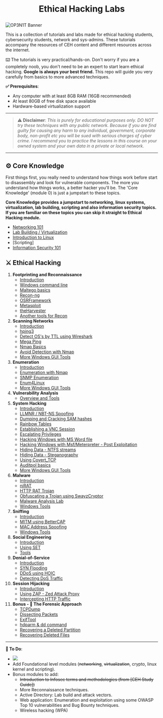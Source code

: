 # <p align="center">Ethical Hacking Labs
</p>

![OP3N1T Banner](https://i.ibb.co/tYvrgzF/github-banner-op3n1t.png)

This is a collection of tutorials and labs made for  ethical hacking students, cybersecurity students, network and sys-admins. These tutorials accompany the resources of CEH content and different resources across the internet.

⌨️ The tutorials is very practical/hands-on. Don't worry if you are a completely noob, you don't need to be an expert to start learn ethical hacking. **Google is always your best friend.** This repo will guide you very carefully from basics to more advanced techniques.

**✅ Prerequisites**:
* Any computer with at least 8GB RAM (16GB recommended)
* At least 80GB of free disk space available
* Hardware-based virtualization support

* * *

> **⚠️ Disclaimer**:
*This is purely for educational purposes only. DO NOT try these techniques with any public network. Because if you are find guilty for causing any harm to any individual, government, corporate body, non-profit etc you will be sued with serious charges of cyber crime. I recommend you to practice the lessons in this course on your owned system and your own data in a private or local network.*

* * * 

## ⚙️ Core Knowledge
First things first, you really need to understand how things work before start to disassembly and look for vulnerable components. The more you understand how things works, a better hacker you'll be. The 'Core Knowledge' (module 0) is just a jumpstart to these topics.

**Core Knowledge provides a jumpstart to networking, linux systems, virtualization, lab building, scripting and also information security topics. If you are familiar on these topics you can skip it straight to Ethical Hacking module.**

* [Networking 101](https://github.com/OP3N1T-SECURITY/Ethical-Hacking/blob/master/0-Core-Knowledge/0-Networking-101.md)
* [Lab Building / Virtualization](https://github.com/OP3N1T-SECURITY/Ethical-Hacking/blob/master/0-Core-Knowledge/1-Lab-Building.md)
* [Introduction to Linux](https://github.com/OP3N1T-SECURITY/Ethical-Hacking/blob/master/0-Core-Knowledge/2-Intro-to-Linux.md)
* [Scripting]
* [Information Security 101](https://github.com/OP3N1T-SECURITY/Ethical-Hacking/blob/master/0-Core-Knowledge/4-Infosec-101.md)

## ⚔️ Ethical Hacking
1. **Footprinting and Reconnaissance**
    * [Introduction](https://github.com/OP3N1T-SECURITY/Ethical-Hacking/blob/master/1-Footprinting-and-Reconnaissance/0-What-is-Footprinting.md)
    * [Windows command line](https://github.com/OP3N1T-SECURITY/Ethical-Hacking/blob/master/1-Footprinting-and-Reconnaissance/1-Windows-CommandLine.md)
    * [Maltego basics](https://github.com/OP3N1T-SECURITY/Ethical-Hacking/blob/master/1-Footprinting-and-Reconnaissance/2-Maltego-Basics.md)
    * [Recon-ng](https://github.com/OP3N1T-SECURITY/Ethical-Hacking/blob/master/1-Footprinting-and-Reconnaissance/3-Recon-ng.md)
    * [OSRFramework](https://github.com/OP3N1T-SECURITY/Ethical-Hacking/blob/master/1-Footprinting-and-Reconnaissance/4-OSRFramework.md)
    * [Metasploit](https://github.com/OP3N1T-SECURITY/Ethical-Hacking/blob/master/1-Footprinting-and-Reconnaissance/5-Metasploit-Basics.md)
    * [theHarvester](https://github.com/OP3N1T-SECURITY/Ethical-Hacking/blob/master/1-Footprinting-and-Reconnaissance/6-theHarvester.md)
    * [Another tools for Recon](https://github.com/OP3N1T-SECURITY/Ethical-Hacking/blob/master/1-Footprinting-and-Reconnaissance/7-Other-Tools.md)
2. **Scanning Networks**
    * [Introduction](https://github.com/OP3N1T-SECURITY/Ethical-Hacking/blob/master/2-Scanning-Networks/0-Scanning-a-Target-Network.md)
    * [hping3](https://github.com/OP3N1T-SECURITY/Ethical-Hacking/blob/master/2-Scanning-Networks/1-hping3.md)
    * [Detect OS's by TTL using Wireshark](https://github.com/OP3N1T-SECURITY/Ethical-Hacking/blob/master/2-Scanning-Networks/2-TTL.md)
    * [Mega Ping](https://github.com/OP3N1T-SECURITY/Ethical-Hacking/blob/master/2-Scanning-Networks/3-MegaPing.md)
    * [Nmap Basics](https://github.com/OP3N1T-SECURITY/Ethical-Hacking/blob/master/2-Scanning-Networks/4-Nmap.md)
    * [Avoid Detection with Nmap](https://github.com/OP3N1T-SECURITY/Ethical-Hacking/blob/master/2-Scanning-Networks/5-NmapDecoyIP.md)
    * [More Windows GUI Tools](https://github.com/OP3N1T-SECURITY/Ethical-Hacking/blob/master/2-Scanning-Networks/6-WindowsTools.md)
3. **Enumeration**
    * [Introduction](https://github.com/OP3N1T-SECURITY/Ethical-Hacking/blob/master/3-Enumeration/0-Introduction.md)
    * [Enumeration with Nmap](https://github.com/OP3N1T-SECURITY/Ethical-Hacking/blob/master/3-Enumeration/1-Enumerating-with-Nmap.md)
    * [SNMP Enumeration](https://github.com/OP3N1T-SECURITY/Ethical-Hacking/blob/master/3-Enumeration/2-SNMP-Enumeration.md)
    * [Enum4Linux](https://github.com/OP3N1T-SECURITY/Ethical-Hacking/blob/master/3-Enumeration/3-Enum4linux-Win-and-Samba-Enumeration.md)
    * [More Windows GUI Tools](https://github.com/OP3N1T-SECURITY/Ethical-Hacking/blob/master/3-Enumeration/4-Windows-EnumerationTools.md)
4. **Vulnerability Analysis**
    * [Overview and Tools](https://github.com/OP3N1T-SECURITY/Ethical-Hacking/blob/master/4-Vulnerability-Analysis/Overview-and-Tools.md) 
5. **System Hacking**
    * [Introduction](https://github.com/OP3N1T-SECURITY/Ethical-Hacking/blob/master/5-System-Hacking/0-Introduction.md)
    * [LLMNR / NBT-NS Spoofing](https://github.com/OP3N1T-SECURITY/Ethical-Hacking/blob/master/5-System-Hacking/1-LLMNR-NBT-NS.md)
    * [Dumping and Cracking SAM hashes](https://github.com/OP3N1T-SECURITY/Ethical-Hacking/blob/master/5-System-Hacking/2-SAM-Hashes.md)
    * [Rainbow Tables](https://github.com/OP3N1T-SECURITY/Ethical-Hacking/blob/master/5-System-Hacking/3-Rainbow-tables.md)
    * [Establishing a VNC Session](https://github.com/OP3N1T-SECURITY/Ethical-Hacking/blob/master/5-System-Hacking/4-VNC-Session.md)
    * [Escalating Privileges](https://github.com/OP3N1T-SECURITY/Ethical-Hacking/blob/master/5-System-Hacking/5-Escalating-Privileges.md)
    * [Hacking Windows with MS Word file](https://github.com/OP3N1T-SECURITY/Ethical-Hacking/blob/master/5-System-Hacking/6-Hacking-Windows-with-Doc-file.md)
    * [Hacking Windows with Msf/Meterpreter - Post Exploitation](https://github.com/OP3N1T-SECURITY/Ethical-Hacking/blob/master/5-System-Hacking/7-Hacking-Windows-with-Metasploit-PostExploitation.md)
    * [Hiding Data - NTFS streams](https://github.com/OP3N1T-SECURITY/Ethical-Hacking/blob/master/5-System-Hacking/8-NTFS-Streams.md)
    * [Hiding Data - Steganography](https://github.com/OP3N1T-SECURITY/Ethical-Hacking/blob/master/5-System-Hacking/9-Steganography.md)
    * [Using Covert_TCP](https://github.com/OP3N1T-SECURITY/Ethical-Hacking/blob/master/5-System-Hacking/10-Covert_TCP.md)
    * [Auditpol basics](https://github.com/OP3N1T-SECURITY/Ethical-Hacking/blob/master/5-System-Hacking/11-Auditpol.md)
    * [More Windows GUI Tools](https://github.com/OP3N1T-SECURITY/Ethical-Hacking/blob/master/5-System-Hacking/12-WindowsTools.md)
6. **Malware** 
    * [Introduction](https://github.com/OP3N1T-SECURITY/Ethical-Hacking/blob/master/6-Malware/0-Introduction.md)
    * [njRAT](https://github.com/OP3N1T-SECURITY/Ethical-Hacking/blob/master/6-Malware/1-Using-njRAT.md)
    * [HTTP RAT Trojan](https://github.com/OP3N1T-SECURITY/Ethical-Hacking/blob/master/6-Malware/2-HTTP-Trojan.md)
    * [Obfuscating a Trojan using SwayzCryptor](https://github.com/OP3N1T-SECURITY/Ethical-Hacking/blob/master/6-Malware/3-Obfuscating-Trojan-SwayzCryptor.md)
    * [Malware Analysis Lab](https://github.com/OP3N1T-SECURITY/Ethical-Hacking/blob/master/6-Malware/4-Malware-Analysis-Lab.md)
    * [Windows Tools](https://github.com/OP3N1T-SECURITY/Ethical-Hacking/blob/master/6-Malware/5-Windows-Tools.md)
7. **Sniffing**
    * [Introduction](https://github.com/OP3N1T-SECURITY/Ethical-Hacking/blob/master/7-Sniffing/0-Introduction.md)
    * [MITM using BetterCAP](https://github.com/OP3N1T-SECURITY/Ethical-Hacking/blob/master/7-Sniffing/1-MITM-with-Bettercap.md)
    * [MAC Address Spoofing](https://github.com/OP3N1T-SECURITY/Ethical-Hacking/blob/master/7-Sniffing/2-Spoofing-MAC-address.md)
    * [Windows Tools](https://github.com/OP3N1T-SECURITY/Ethical-Hacking/blob/master/7-Sniffing/x-Windows-Tools.md)
8. **Social Engineering**
    * [Introduction](https://github.com/OP3N1T-SECURITY/Ethical-Hacking/blob/master/8-Social-Engineering/0-Introduction.md)
    * [Using SET](https://github.com/OP3N1T-SECURITY/Ethical-Hacking/blob/master/8-Social-Engineering/1-Using-SET.md)
    * [Tools](https://github.com/OP3N1T-SECURITY/Ethical-Hacking/blob/master/8-Social-Engineering/X-Tools.md)
9. **Denial-of-Service**
    * [Introduction](https://github.com/OP3N1T-SECURITY/Ethical-Hacking/blob/master/9-Denial-of-Service/0-Introduction.md)
    * [SYN Flooding](https://github.com/OP3N1T-SECURITY/Ethical-Hacking/blob/master/9-Denial-of-Service/1-SYN-Flooding.md)
    * [DDoS using HOIC](https://github.com/OP3N1T-SECURITY/Ethical-Hacking/blob/master/9-Denial-of-Service/2-DDoS-using-HOIC.md)
    * [Detecting DoS Traffic](https://github.com/OP3N1T-SECURITY/Ethical-Hacking/blob/master/9-Denial-of-Service/3-Detecting-DoS-Traffic.md)
10. **Session Hijacking**
    * [Introduction](https://github.com/OP3N1T-SECURITY/Ethical-Hacking/blob/master/10-Session-Hijacking/0-Introduction.md)
    * [Using ZAP - Zed Attack Proxy](https://github.com/OP3N1T-SECURITY/Ethical-Hacking/blob/master/10-Session-Hijacking/1-Using-ZAP.md)
    * [Intercepting HTTP Traffic](https://github.com/OP3N1T-SECURITY/Ethical-Hacking/blob/master/10-Session-Hijacking/2-Intercepting-HTTP-Traffic.md)
11. **Bonus - 🔬 The Forensic Approach**
    * [TCPDump](https://github.com/OP3N1T-SECURITY/Ethical-Hacking/blob/master/11-Bonus/TCPDump-Tutorial.md)
    * [Dissecting Packets](https://github.com/OP3N1T-SECURITY/Ethical-Hacking/blob/master/11-Bonus/Dissecting-packets.md)
    * [ExifTool](https://github.com/OP3N1T-SECURITY/Ethical-Hacking/blob/master/11-Bonus/ExifTool-Tutorial.md)
    * [hdparm & dd command](https://github.com/OP3N1T-SECURITY/Ethical-Hacking/blob/master/11-Bonus/Using-hdparm-and-dd-command.md)
    * [Recovering a Deleted Partition](https://github.com/OP3N1T-SECURITY/Ethical-Hacking/blob/master/11-Bonus/Recovering-Deleted-Partition.md)
    * [Recovering Deleted Files](https://github.com/OP3N1T-SECURITY/Ethical-Hacking/blob/master/11-Bonus/Recovering-Deleted-Files.md)

* * * 

**💭 To Do**:
- ![](https://img.shields.io/badge/status-in%20progress-orange)
- Add Foundational level modules (~~networking~~, ~~virtualization~~, crypto, linux kernel and scripting).
- Bonus modules to add:
    - ~~Introduction to Infosec terms and methodologies (from [CEH Study Guide])~~
    - More Reconnaissance techniques.
    - Active Directory: Lab build and attack vectors.
    - Web application: Enumeration and exploitation using some OWASP Top 10 vulnerabilities and Bug Bounty techniques.
    - Wireless hacking (WPA)
